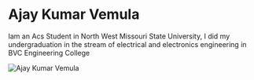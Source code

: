 # Ajay Kumar Vemula
Iam an Acs Student in North West Missouri State University, I did my undergraduation in the stream of electrical and electronics engineering in BVC Engineering College

![Ajay Kumar Vemula](C:\Users\S544716\Documents\GitHub\assignment2-Vemula\IMG_20210803_134923_2.jpg)
